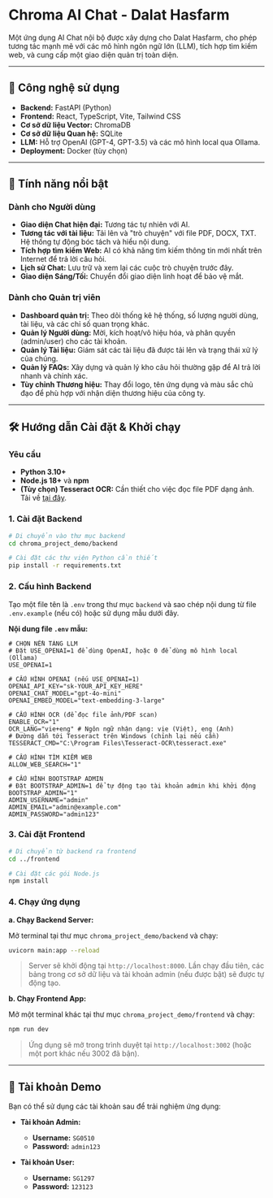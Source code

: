 # Chroma AI Chat - Dalat Hasfarm

Một ứng dụng AI Chat nội bộ được xây dựng cho Dalat Hasfarm, cho phép tương tác mạnh mẽ với các mô hình ngôn ngữ lớn (LLM), tích hợp tìm kiếm web, và cung cấp một giao diện quản trị toàn diện.

---

## 🚀 Công nghệ sử dụng

- **Backend:** FastAPI (Python)
- **Frontend:** React, TypeScript, Vite, Tailwind CSS
- **Cơ sở dữ liệu Vector:** ChromaDB
- **Cơ sở dữ liệu Quan hệ:** SQLite
- **LLM:** Hỗ trợ OpenAI (GPT-4, GPT-3.5) và các mô hình local qua Ollama.
- **Deployment:** Docker (tùy chọn)

---

## 🌟 Tính năng nổi bật

### Dành cho Người dùng

- **Giao diện Chat hiện đại:** Tương tác tự nhiên với AI.
- **Tương tác với tài liệu:** Tải lên và "trò chuyện" với file PDF, DOCX, TXT. Hệ thống tự động bóc tách và hiểu nội dung.
- **Tích hợp tìm kiếm Web:** AI có khả năng tìm kiếm thông tin mới nhất trên Internet để trả lời câu hỏi.
- **Lịch sử Chat:** Lưu trữ và xem lại các cuộc trò chuyện trước đây.
- **Giao diện Sáng/Tối:** Chuyển đổi giao diện linh hoạt để bảo vệ mắt.

### Dành cho Quản trị viên

- **Dashboard quản trị:** Theo dõi thống kê hệ thống, số lượng người dùng, tài liệu, và các chỉ số quan trọng khác.
- **Quản lý Người dùng:** Mời, kích hoạt/vô hiệu hóa, và phân quyền (admin/user) cho các tài khoản.
- **Quản lý Tài liệu:** Giám sát các tài liệu đã được tải lên và trạng thái xử lý của chúng.
- **Quản lý FAQs:** Xây dựng và quản lý kho câu hỏi thường gặp để AI trả lời nhanh và chính xác.
- **Tùy chỉnh Thương hiệu:** Thay đổi logo, tên ứng dụng và màu sắc chủ đạo để phù hợp với nhận diện thương hiệu của công ty.

---

## 🛠️ Hướng dẫn Cài đặt & Khởi chạy

### Yêu cầu

- **Python 3.10+**
- **Node.js 18+** và **npm**
- **(Tùy chọn) Tesseract OCR:** Cần thiết cho việc đọc file PDF dạng ảnh. Tải về [tại đây](https://github.com/tesseract-ocr/tesseract).

### 1. Cài đặt Backend

```bash
# Di chuyển vào thư mục backend
cd chroma_project_demo/backend

# Cài đặt các thư viện Python cần thiết
pip install -r requirements.txt
```

### 2. Cấu hình Backend

Tạo một file tên là `.env` trong thư mục `backend` và sao chép nội dung từ file `.env.example` (nếu có) hoặc sử dụng mẫu dưới đây.

**Nội dung file `.env` mẫu:**

```env
# CHỌN NỀN TẢNG LLM
# Đặt USE_OPENAI=1 để dùng OpenAI, hoặc 0 để dùng mô hình local (Ollama)
USE_OPENAI=1

# CẤU HÌNH OPENAI (nếu USE_OPENAI=1)
OPENAI_API_KEY="sk-YOUR_API_KEY_HERE"
OPENAI_CHAT_MODEL="gpt-4o-mini"
OPENAI_EMBED_MODEL="text-embedding-3-large"

# CẤU HÌNH OCR (để đọc file ảnh/PDF scan)
ENABLE_OCR="1"
OCR_LANG="vie+eng" # Ngôn ngữ nhận dạng: vie (Việt), eng (Anh)
# Đường dẫn tới Tesseract trên Windows (chỉnh lại nếu cần)
TESSERACT_CMD="C:\Program Files\Tesseract-OCR\tesseract.exe"

# CẤU HÌNH TÌM KIẾM WEB
ALLOW_WEB_SEARCH="1"

# CẤU HÌNH BOOTSTRAP ADMIN
# Đặt BOOTSTRAP_ADMIN=1 để tự động tạo tài khoản admin khi khởi động
BOOTSTRAP_ADMIN="1"
ADMIN_USERNAME="admin"
ADMIN_EMAIL="admin@example.com"
ADMIN_PASSWORD="admin123"
```

### 3. Cài đặt Frontend

```bash
# Di chuyển từ backend ra frontend
cd ../frontend

# Cài đặt các gói Node.js
npm install
```

### 4. Chạy ứng dụng

**a. Chạy Backend Server:**

Mở terminal tại thư mục `chroma_project_demo/backend` và chạy:

```bash
uvicorn main:app --reload
```

> Server sẽ khởi động tại `http://localhost:8000`. Lần chạy đầu tiên, các bảng trong cơ sở dữ liệu và tài khoản admin (nếu được bật) sẽ được tự động tạo.

**b. Chạy Frontend App:**

Mở một terminal khác tại thư mục `chroma_project_demo/frontend` và chạy:

```bash
npm run dev
```

> Ứng dụng sẽ mở trong trình duyệt tại `http://localhost:3002` (hoặc một port khác nếu 3002 đã bận).

---

## 🔑 Tài khoản Demo

Bạn có thể sử dụng các tài khoản sau để trải nghiệm ứng dụng:

- **Tài khoản Admin:**

  - **Username:** `SG0510`
  - **Password:** `admin123`
- **Tài khoản User:**

  - **Username:** `SG1297`
  - **Password:** `123123`
